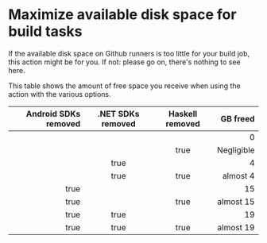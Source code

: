 # Maximize available disk space for build tasks

If the available disk space on Github runners is too little for your build job, this action might be for you.
If not: please go on, there's nothing to see here.

This table shows the amount of free space you receive when using the action with the various options.

Android SDKs removed | .NET SDKs removed | Haskell removed | GB freed
--------------------:|:-----------------:|:---------------:|---------:
                     |                   |                 | 0
                     |                   | true            | Negligible
                     | true              |                 | 4
                     | true              | true            | almost 4
 true                |                   |                 | 15
 true                |                   | true            | almost 15
 true                | true              |                 | 19
 true                | true              | true            | almost 19
